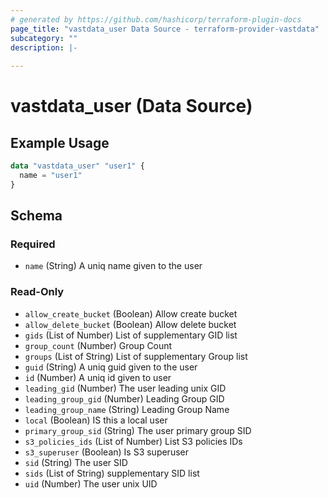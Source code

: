 ```yaml
---
# generated by https://github.com/hashicorp/terraform-plugin-docs
page_title: "vastdata_user Data Source - terraform-provider-vastdata"
subcategory: ""
description: |-
  
---
```


# vastdata_user (Data Source)



## Example Usage

```terraform
data "vastdata_user" "user1" {
  name = "user1"
}
```

<!-- schema generated by tfplugindocs -->
## Schema

### Required

- `name` (String) A uniq name given to the user

### Read-Only

- `allow_create_bucket` (Boolean) Allow create bucket
- `allow_delete_bucket` (Boolean) Allow delete bucket
- `gids` (List of Number) List of supplementary GID list
- `group_count` (Number) Group Count
- `groups` (List of String) List of supplementary Group list
- `guid` (String) A uniq guid given to the user
- `id` (Number) A uniq id given to user
- `leading_gid` (Number) The user leading unix GID
- `leading_group_gid` (Number) Leading Group GID
- `leading_group_name` (String) Leading Group Name
- `local` (Boolean) IS this a local user
- `primary_group_sid` (String) The user primary group SID
- `s3_policies_ids` (List of Number) List S3 policies IDs
- `s3_superuser` (Boolean) Is S3 superuser
- `sid` (String) The user SID
- `sids` (List of String) supplementary SID list
- `uid` (Number) The user unix UID
